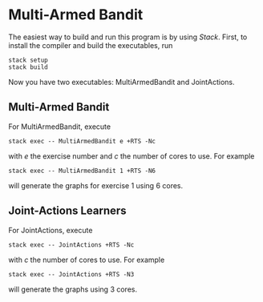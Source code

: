 Multi-Armed Bandit
=======

The easiest way to build and run this program is by using *Stack*.
First, to install the compiler and build the executables, run

    stack setup
    stack build

 Now you have two executables: MultiArmedBandit and JointActions.


Multi-Armed Bandit
-------

 For MultiArmedBandit, execute

    stack exec -- MultiArmedBandit e +RTS -Nc

  with *e* the exercise number and *c* the number of cores to use. For example

    stack exec -- MultiArmedBandit 1 +RTS -N6
   will generate the graphs for exercise 1 using 6 cores.

  Joint-Actions Learners
-------

 For JointActions, execute

    stack exec -- JointActions +RTS -Nc

  with *c* the number of cores to use. For example

    stack exec -- JointActions +RTS -N3
   will generate the graphs using 3 cores.
